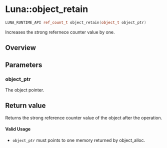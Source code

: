# Luna::object_retain

```c++
LUNA_RUNTIME_API ref_count_t object_retain(object_t object_ptr)
```

Increases the strong refernece counter value by one. 

## Overview


## Parameters
### object_ptr
The object pointer. 

## Return value
Returns the strong reference counter value of the object after the operation. 

#### Valid Usage
* `object_ptr` must points to one memory returned by object_alloc. 


